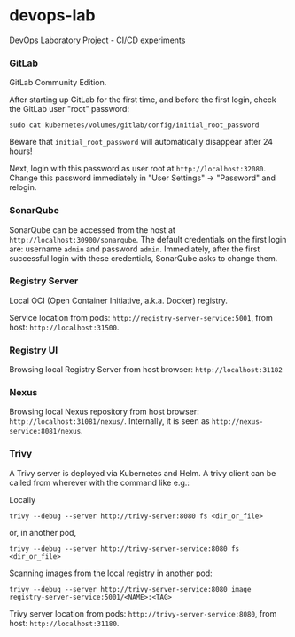 # devops-lab
DevOps Laboratory Project - CI/CD experiments

### GitLab

GitLab Community Edition.

After starting up GitLab for the first time, and before the first login, check the GitLab user "root" password:

```
sudo cat kubernetes/volumes/gitlab/config/initial_root_password
```

Beware that `initial_root_password` will automatically disappear after 24 hours!

Next, login with this password as user root at `http://localhost:32080`.
Change this password immediately in "User Settings" -> "Password" and relogin.

### SonarQube

SonarQube can be accessed from the host at `http://localhost:30900/sonarqube`. The default credentials on the first login are: username `admin` and password `admin`.
Immediately, after the first successful login with these credentials, SonarQube asks to change them.

### Registry Server

Local OCI (Open Container Initiative, a.k.a. Docker) registry.

Service location from pods: `http://registry-server-service:5001`, from host: `http://localhost:31500`.

### Registry UI

Browsing local Registry Server from host browser: `http://localhost:31182`

### Nexus

Browsing local Nexus repository from host browser: `http://localhost:31081/nexus/`. Internally, it is seen as `http://nexus-service:8081/nexus`.

### Trivy

A Trivy server is deployed via Kubernetes and Helm. A trivy client can be
called from wherever with the command like e.g.:

Locally

```
trivy --debug --server http://trivy-server:8080 fs <dir_or_file>
```

or, in another pod,

```
trivy --debug --server http://trivy-server-service:8080 fs <dir_or_file>
```

Scanning images from the local registry in another pod:

```
trivy --debug --server http://trivy-server-service:8080 image registry-server-service:5001/<NAME>:<TAG>
```

Trivy server location from pods: `http://trivy-server-service:8080`, from host: `http://localhost:31180`.
